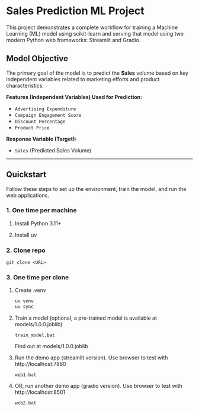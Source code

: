 # Sales Prediction ML Project

This project demonstrates a complete workflow for training a Machine Learning (ML) model using scikit-learn and serving that model using two modern Python web frameworks: Streamlit and Gradio.

## Model Objective

The primary goal of the model is to predict the **Sales** volume based on key independent variables related to marketing efforts and product characteristics.

**Features (Independent Variables) Used for Prediction:**
* `Advertising Expenditure`
* `Campaign Engagement Score`
* `Discount Percentage`
* `Product Price`

**Response Variable (Target):**
* `Sales` (Predicted Sales Volume)

---

## Quickstart

Follow these steps to set up the environment, train the model, and run the web applications.

### 1. One time per machine

1. Install Python 3.11+

2. Install uv

### 2. Clone repo

    git clone <URL>

### 3. One time per clone

1. Create .venv

    ```bash
    uv venv
    uv sync
    ```

2. Train a model (optional, a pre-trained model is available at models/1.0.0.joblib)
    ```
    train_model.bat
    ```
    Find out at models/1.0.0.joblib

3. Run the demo app (streamlit version). Use browser to test with http://localhost:7860
    ```
    web1.bat
    ```
4. OR, run another demo app (gradio version). Use browser to test with http://localhost:8501

    ```
    web2.bat
    ```

